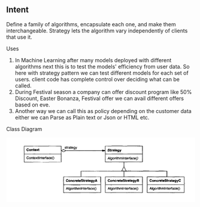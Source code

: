 Intent
--------
Define a family of algorithms, encapsulate each one, and make them interchangeable.
Strategy lets the algorithm vary independently of clients that use it.

Uses
1. In Machine Learning after many models deployed with different algorithms next this is to test the models'
   efficiency from user data. So here with strategy pattern we can test different models for each set of users.
   client code has complete control over deciding what can be called.
2. During Festival season a company can offer discount program like 50% Discount, Easter Bonanza, Festival offer
    we can avail different offers based on eve.
3. Another way we can call this as policy depending on the customer data either we can Parse as Plain text or Json
   or HTML etc.

Class Diagram

![img.png](img.png)
